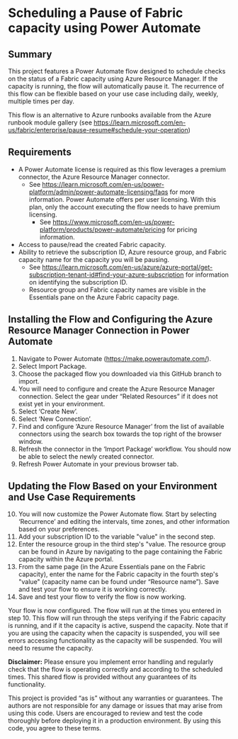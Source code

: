 # Scheduling a Pause of Fabric capacity using Power Automate

## Summary
This project features a Power Automate flow designed to schedule checks on the status of a Fabric capacity using Azure Resource Manager. If the capacity is running, the flow will automatically pause it. The recurrence of this flow can be flexible based on your use case including daily, weekly, multiple times per day.

This flow is an alternative to Azure runbooks available from the Azure runbook module gallery (see https://learn.microsoft.com/en-us/fabric/enterprise/pause-resume#schedule-your-operation)

## Requirements
- A Power Automate license is required as this flow leverages a premium connector, the Azure Resource Manager connector.
  - See https://learn.microsoft.com/en-us/power-platform/admin/power-automate-licensing/faqs for more information. Power Automate offers per user licensing. With this plan, only the account executing the flow needs to have premium licensing.
    - See https://www.microsoft.com/en-us/power-platform/products/power-automate/pricing for pricing information.
- Access to pause/read the created Fabric capacity.
- Ability to retrieve the subscription ID, Azure resource group, and Fabric capacity name for the capacity you will be pausing.
  - See https://learn.microsoft.com/en-us/azure/azure-portal/get-subscription-tenant-id#find-your-azure-subscription for information on identifying the subscription ID.
  - Resource group and Fabric capacity names are visible in the Essentials pane on the Azure Fabric capacity page.

## Installing the Flow and Configuring the Azure Resource Manager Connection in Power Automate
1.	Navigate to Power Automate (https://make.powerautomate.com/). 
2.	Select Import Package.
3.	Choose the packaged flow you downloaded via this GitHub branch to import.
4.	You will need to configure and create the Azure Resource Manager connection. Select the gear under “Related  Resources” if it does not exist yet in your environment.
5.	Select ‘Create New’.
6.	Select ‘New Connection’.
7.	Find and configure ‘Azure Resource Manager’ from the list of available connectors using the search box towards the top right of the browser window.
8.	Refresh the connector in the ‘Import Package’ workflow. You should now be able to select the newly created connector.
9.	Refresh Power Automate in your previous browser tab.

## Updating the Flow Based on your Environment and Use Case Requirements

10.	You will now customize the Power Automate flow. Start by selecting ‘Recurrence’ and editing the intervals, time zones, and other information based on your preferences.
11.	Add your subscription ID to the variable "value" in the second step.
12.	Enter the resource group in the third step's "value. The resource group can be found in Azure by navigating to the page containing the Fabric capacity within the Azure portal.
13.	From the same page (in the Azure Essentials pane on the Fabric capacity), enter the name for the Fabric capacity in the fourth step's "value" (capacity name can be found under “Resource name”). Save and test your flow to ensure it is working correctly.
14.	Save and test your flow to verify the flow is now working.

Your flow is now configured. The flow will run at the times you entered in step 10. This flow will run through the steps verifying if the Fabric capacity is running, and if it the capacity is active, suspend the capacity. Note that if you are using the capacity when the capacity is suspended, you will see errors accessing functionality as the capacity will be suspended. You will need to resume the capacity.

**Disclaimer:** Please ensure you implement error handling and regularly check that the flow is operating correctly and according to the scheduled times. This shared flow is provided without any guarantees of its functionality.

This project is provided “as is” without any warranties or guarantees. The authors are not responsible for any damage or issues that may arise from using this code. Users are encouraged to review and test the code thoroughly before deploying it in a production environment. By using this code, you agree to these terms.
